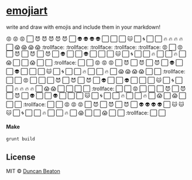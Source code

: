 # [emojiart](http://dunckr.github.io/emojiart)

write and draw with emojis and include them in your markdown!

:rage:  :rage:  :rage:  :white_large_square:    :smiling_imp:   :smiling_imp:   :smiling_imp:   :smiling_imp:   :smiling_imp:   :white_large_square:    :alien: :alien: :alien: :alien: :white_large_square:    :white_large_square:    :white_large_square:    :cat:   :white_large_square:    :cyclone:   :white_large_square:    :white_large_square:    :fire:  :fire:  :fire:  :fire:  :white_large_square:    :scream:    :scream:    :scream:    :scream:    :trollface: :trollface: :trollface: :trollface: :trollface:
:rage:  :white_large_square:    :rage:  :white_large_square:    :smiling_imp:   :white_large_square:    :smiling_imp:   :white_large_square:    :smiling_imp:   :white_large_square:    :alien: :white_large_square:    :white_large_square:    :alien: :white_large_square:    :white_large_square:    :white_large_square:    :cat:   :white_large_square:    :cyclone:   :white_large_square:    :white_large_square:    :fire:  :white_large_square:    :white_large_square:    :fire:  :white_large_square:    :scream:    :white_large_square:    :white_large_square:    :scream:    :white_large_square:    :white_large_square:    :trollface: :white_large_square:    :white_large_square:
:rage:  :rage:  :rage:  :white_large_square:    :smiling_imp:   :white_large_square:    :smiling_imp:   :white_large_square:    :smiling_imp:   :white_large_square:    :alien: :white_large_square:    :white_large_square:    :alien: :white_large_square:    :white_large_square:    :white_large_square:    :cat:   :white_large_square:    :cyclone:   :white_large_square:    :white_large_square:    :fire:  :white_large_square:    :white_large_square:    :fire:  :white_large_square:    :scream:    :scream:    :scream:    :scream:    :white_large_square:    :white_large_square:    :trollface: :white_large_square:    :white_large_square:
:rage:  :white_large_square:    :white_large_square:    :white_large_square:    :smiling_imp:   :white_large_square:    :smiling_imp:   :white_large_square:    :smiling_imp:   :white_large_square:    :alien: :white_large_square:    :white_large_square:    :alien: :white_large_square:    :white_large_square:    :white_large_square:    :cat:   :white_large_square:    :cyclone:   :white_large_square:    :white_large_square:    :fire:  :fire:  :fire:  :fire:  :white_large_square:    :scream:    :scream:    :white_large_square:    :white_large_square:    :white_large_square:    :white_large_square:    :trollface: :white_large_square:    :white_large_square:
:rage:  :white_large_square:    :white_large_square:    :white_large_square:    :smiling_imp:   :white_large_square:    :smiling_imp:   :white_large_square:    :smiling_imp:   :white_large_square:    :alien: :white_large_square:    :white_large_square:    :alien: :white_large_square:    :white_large_square:    :white_large_square:    :cat:   :white_large_square:    :cyclone:   :white_large_square:    :white_large_square:    :fire:  :white_large_square:    :white_large_square:    :fire:  :white_large_square:    :scream:    :white_large_square:    :scream:    :white_large_square:    :white_large_square:    :white_large_square:    :trollface: :white_large_square:    :white_large_square:
:rage:  :rage:  :rage:  :white_large_square:    :smiling_imp:   :white_large_square:    :smiling_imp:   :white_large_square:    :smiling_imp:   :white_large_square:    :alien: :alien: :alien: :alien: :white_large_square:    :cat:   :cat:   :cat:   :white_large_square:    :cyclone:   :white_large_square:    :white_large_square:    :fire:  :white_large_square:    :white_large_square:    :fire:  :white_large_square:    :scream:    :white_large_square:    :white_large_square:    :scream:    :white_large_square:    :white_large_square:    :trollface: :white_large_square:    :white_large_square:

#### Make

`grunt build`

## License

MIT © [Duncan Beaton](http://dunckr.com)
